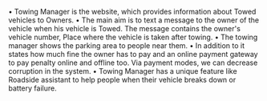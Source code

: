 • Towing Manager is the website, which provides information about Towed vehicles 
to Owners.
• The main aim is to text a message to the owner of the vehicle when his vehicle
is Towed. The message contains the owner's vehicle number, Place where the vehicle
is taken after towing.
• The towing manager shows the parking area to people near them.
• In addition to it states how much fine the owner has to pay and an online payment
gateway to pay penalty online and offline too. Via payment modes, we can decrease
corruption in the system.
• Towing Manager has a unique feature like Roadside assistant to help people when
 their vehicle breaks down or battery failure.
 

